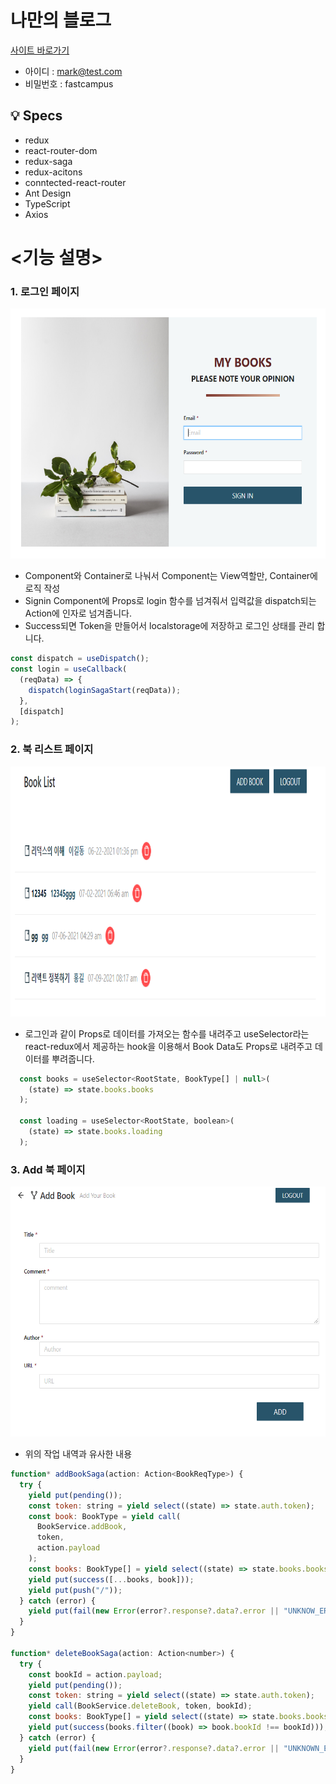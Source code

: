 # 나만의 블로그

[사이트 바로가기](https://lucid-davinci-ab7bc7.netlify.app)

- 아이디 : mark@test.com
- 비밀번호 : fastcampus

## 💡 Specs

- redux
- react-router-dom
- redux-saga
- redux-acitons
- conntected-react-router
- Ant Design
- TypeScript
- Axios

# <기능 설명>

### 1. 로그인 페이지

<p align='center'>
  <img src='./images/login.PNG' width="600px" height="400px">
</p>

- Component와 Container로 나눠서 Component는 View역할만, Container에 로직 작성
- Signin Component에 Props로 login 함수를 넘겨줘서 입력값을
  dispatch되는 Action에 인자로 넘겨줍니다.
- Success되면 Token을 만들어서 localstorage에 저장하고 로그인 상태를 관리 합니다.

```javascript
const dispatch = useDispatch();
const login = useCallback(
  (reqData) => {
    dispatch(loginSagaStart(reqData));
  },
  [dispatch]
);
```

### 2. 북 리스트 페이지

<p align='center'>
  <img src='./images/list.PNG' width="600px" height="400px">
</p>

- 로그인과 같이 Props로 데이터를 가져오는 함수를 내려주고 useSelector라는 react-redux에서 제공하는 hook을 이용해서 Book Data도 Props로 내려주고 데이터를 뿌려줍니다.

```javascript
  const books = useSelector<RootState, BookType[] | null>(
    (state) => state.books.books
  );

  const loading = useSelector<RootState, boolean>(
    (state) => state.books.loading
  );
```

### 3. Add 북 페이지

<p align='center'>
  <img src='./images/add.PNG' width="600px" height="400px">
</p>

- 위의 작업 내역과 유사한 내용

```javascript
function* addBookSaga(action: Action<BookReqType>) {
  try {
    yield put(pending());
    const token: string = yield select((state) => state.auth.token);
    const book: BookType = yield call(
      BookService.addBook,
      token,
      action.payload
    );
    const books: BookType[] = yield select((state) => state.books.books);
    yield put(success([...books, book]));
    yield put(push("/"));
  } catch (error) {
    yield put(fail(new Error(error?.response?.data?.error || "UNKNOW_ERROR")));
  }
}

function* deleteBookSaga(action: Action<number>) {
  try {
    const bookId = action.payload;
    yield put(pending());
    const token: string = yield select((state) => state.auth.token);
    yield call(BookService.deleteBook, token, bookId);
    const books: BookType[] = yield select((state) => state.books.books);
    yield put(success(books.filter((book) => book.bookId !== bookId)));
  } catch (error) {
    yield put(fail(new Error(error?.response?.data?.error || "UNKNOWN_ERROR")));
  }
}
```
